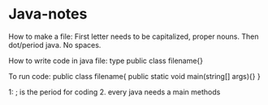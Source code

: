 # Java-notes

How to make a file:
First letter needs to be capitalized, proper nouns. Then dot/period java. No spaces.

How to write code in java file:
type public class filename{}

To run code:
public class filename{
    public static void main(string[] args){}
}

1: ; is the period for coding
2. every java needs a main methods
